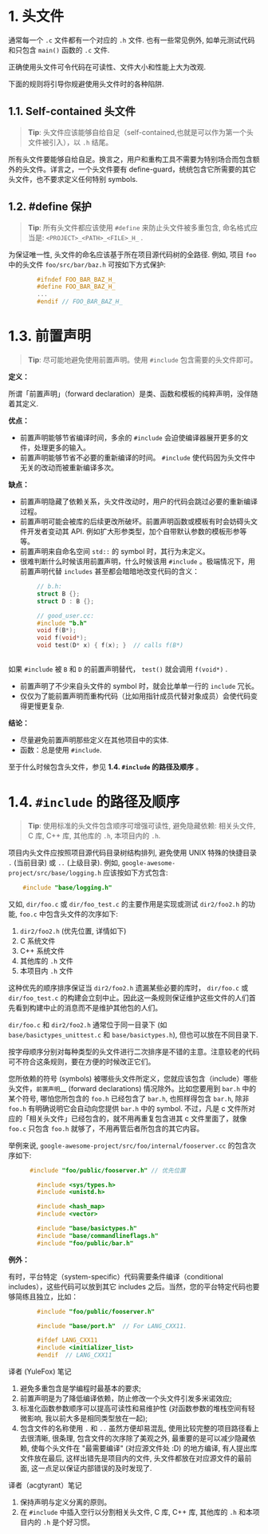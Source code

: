# 1. 头文件

通常每一个 ``.c`` 文件都有一个对应的 ``.h`` 文件. 也有一些常见例外, 如单元测试代码和只包含 ``main()`` 函数的 ``.c`` 文件.

正确使用头文件可令代码在可读性、文件大小和性能上大为改观.

下面的规则将引导你规避使用头文件时的各种陷阱.

## 1.1. Self-contained 头文件

> **Tip**: 头文件应该能够自给自足（self-contained,也就是可以作为第一个头文件被引入），以 ``.h`` 结尾。

所有头文件要能够自给自足。换言之，用户和重构工具不需要为特别场合而包含额外的头文件。详言之，一个头文件要有 define-guard，统统包含它所需要的其它头文件，也不要求定义任何特别 symbols.

## 1.2. #define 保护

> **Tip**: 所有头文件都应该使用 ``#define`` 来防止头文件被多重包含, 命名格式应当是: ``<PROJECT>_<PATH>_<FILE>_H_`` .

为保证唯一性, 头文件的命名应该基于所在项目源代码树的全路径. 例如, 项目 ``foo`` 中的头文件 ``foo/src/bar/baz.h`` 可按如下方式保护:

```C
		#ifndef FOO_BAR_BAZ_H_
		#define FOO_BAR_BAZ_H_
		...
		#endif // FOO_BAR_BAZ_H_
```

# 1.3. 前置声明

> **Tip**: 尽可能地避免使用前置声明。使用 ``#include`` 包含需要的头文件即可。

**定义：**

所谓「前置声明」（forward declaration）是类、函数和模板的纯粹声明，没伴随着其定义.

**优点：**

* 前置声明能够节省编译时间，多余的 ``#include`` 会迫使编译器展开更多的文件，处理更多的输入。
* 前置声明能够节省不必要的重新编译的时间。 ``#include`` 使代码因为头文件中无关的改动而被重新编译多次。

**缺点：**

* 前置声明隐藏了依赖关系，头文件改动时，用户的代码会跳过必要的重新编译过程。
* 前置声明可能会被库的后续更改所破坏。前置声明函数或模板有时会妨碍头文件开发者变动其 API. 例如扩大形参类型，加个自带默认参数的模板形参等等。
* 前置声明来自命名空间 ``std::`` 的 symbol 时，其行为未定义。
* 很难判断什么时候该用前置声明，什么时候该用 ``#include`` 。极端情况下，用前置声明代替 ``includes`` 甚至都会暗暗地改变代码的含义：

```c
		// b.h:
		struct B {};
		struct D : B {};

		// good_user.cc:
		#include "b.h"
		void f(B*);
		void f(void*);
		void test(D* x) { f(x); }  // calls f(B*)
    
```

  如果 ``#include`` 被 ``B`` 和 ``D`` 的前置声明替代， ``test()`` 就会调用 ``f(void*)`` .

* 前置声明了不少来自头文件的 symbol 时，就会比单单一行的 ``include`` 冗长。
* 仅仅为了能前置声明而重构代码（比如用指针成员代替对象成员）会使代码变得更慢更复杂.

**结论：**

* 尽量避免前置声明那些定义在其他项目中的实体.
* 函数：总是使用 ``#include``.

至于什么时候包含头文件，参见 **1.4. ``#include`` 的路径及顺序** 。

# 1.4. ``#include`` 的路径及顺序

> **Tip**: 使用标准的头文件包含顺序可增强可读性, 避免隐藏依赖: 相关头文件, C 库, C++ 库, 其他库的 `.h`, 本项目内的 `.h`.

项目内头文件应按照项目源代码目录树结构排列, 避免使用 UNIX 特殊的快捷目录 ``.`` (当前目录) 或 ``..`` (上级目录). 例如, ``google-awesome-project/src/base/logging.h`` 应该按如下方式包含:

```C
    #include "base/logging.h"
```

又如, ``dir/foo.c`` 或 ``dir/foo_test.c`` 的主要作用是实现或测试 ``dir2/foo2.h`` 的功能, ``foo.c`` 中包含头文件的次序如下:

  1. ``dir2/foo2.h`` (优先位置, 详情如下)
  1. C 系统文件
  1. C++ 系统文件
  1. 其他库的 ``.h`` 文件
  1. 本项目内 ``.h`` 文件

这种优先的顺序排序保证当 ``dir2/foo2.h`` 遗漏某些必要的库时， ``dir/foo.c`` 或 ``dir/foo_test.c`` 的构建会立刻中止。因此这一条规则保证维护这些文件的人们首先看到构建中止的消息而不是维护其他包的人们。

``dir/foo.c`` 和 ``dir2/foo2.h`` 通常位于同一目录下 (如 ``base/basictypes_unittest.c`` 和 ``base/basictypes.h``), 但也可以放在不同目录下.

按字母顺序分别对每种类型的头文件进行二次排序是不错的主意。注意较老的代码可不符合这条规则，要在方便的时候改正它们。

您所依赖的符号 (symbols) 被哪些头文件所定义，您就应该包含（include）哪些头文件，`前置声明`__ (forward declarations) 情况除外。比如您要用到 ``bar.h`` 中的某个符号, 哪怕您所包含的 ``foo.h`` 已经包含了 ``bar.h``, 也照样得包含 ``bar.h``, 除非 ``foo.h`` 有明确说明它会自动向您提供 ``bar.h`` 中的 symbol. 不过，凡是 c 文件所对应的「相关头文件」已经包含的，就不用再重复包含进其 c 文件里面了，就像 ``foo.c`` 只包含 ``foo.h`` 就够了，不用再管后者所包含的其它内容。

举例来说, ``google-awesome-project/src/foo/internal/fooserver.cc`` 的包含次序如下:

```C
	  #include "foo/public/fooserver.h" // 优先位置

		#include <sys/types.h>
		#include <unistd.h>

		#include <hash_map>
		#include <vector>

		#include "base/basictypes.h"
		#include "base/commandlineflags.h"
		#include "foo/public/bar.h"
```

**例外：**

有时，平台特定（system-specific）代码需要条件编译（conditional includes），这些代码可以放到其它 includes 之后。当然，您的平台特定代码也要够简练且独立，比如：

```C
		#include "foo/public/fooserver.h"

		#include "base/port.h"  // For LANG_CXX11.

		#ifdef LANG_CXX11
		#include <initializer_list>
		#endif  // LANG_CXX11
```

译者 (YuleFox) 笔记

1. 避免多重包含是学编程时最基本的要求;
1. 前置声明是为了降低编译依赖，防止修改一个头文件引发多米诺效应;
1. 标准化函数参数顺序可以提高可读性和易维护性 (对函数参数的堆栈空间有轻微影响, 我以前大多是相同类型放在一起);
1. 包含文件的名称使用 ``.`` 和 ``..`` 虽然方便却易混乱, 使用比较完整的项目路径看上去很清晰, 很条理, 包含文件的次序除了美观之外, 最重要的是可以减少隐藏依赖, 使每个头文件在 "最需要编译" (对应源文件处 :D) 的地方编译, 有人提出库文件放在最后, 这样出错先是项目内的文件, 头文件都放在对应源文件的最前面, 这一点足以保证内部错误的及时发现了.

译者（acgtyrant）笔记

1. 保持声明与定义分离的原则。
1. 在 ``#include`` 中插入空行以分割相关头文件, C 库, C++ 库, 其他库的 ``.h`` 和本项目内的 ``.h`` 是个好习惯。
